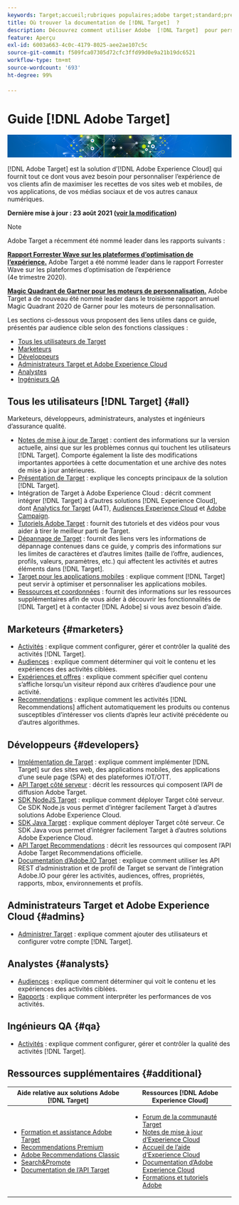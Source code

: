 ```yaml
---
keywords: Target;accueil;rubriques populaires;adobe target;standard;premium;documentation target;documentation adobe target;Creative Cloud
title: Où trouver la documentation de [!DNL Target]  ?
description: Découvrez comment utiliser Adobe  [!DNL Target]  pour personnaliser l’expérience de vos clients afin de maximiser les recettes de vos sites web et mobiles, de vos applications et de vos autres canaux numériques.
feature: Aperçu
exl-id: 6003a663-4c0c-4179-8025-aee2ae107c5c
source-git-commit: f509fca07305d72cfc3ffd99d0e9a21b19dc6521
workflow-type: tm+mt
source-wordcount: '693'
ht-degree: 99%

---
```


# Guide [!DNL Adobe Target]

![bannière](assets/target-home-banner-simple.png)

[!DNL Adobe Target] est la solution d’[!DNL Adobe Experience Cloud] qui fournit tout ce dont vous avez besoin pour personnaliser l’expérience de vos clients afin de maximiser les recettes de vos sites web et mobiles, de vos applications, de vos médias sociaux et de vos autres canaux numériques.

**Dernière mise à jour : 23 août 2021 ([voir la modification](r-release-notes/doc-change.md))**

>[!NOTE]
>
>Adobe Target a récemment été nommé leader dans les rapports suivants :
>
>**[Rapport Forrester Wave sur les plateformes d’optimisation de l’expérience.](https://blog.adobe.com/en/2020/11/24/adobe-named-leader-in-forrester-wave-report-experience-optimization-platforms.html)** Adobe Target a été nommé leader dans le rapport Forrester Wave sur les plateformes d’optimisation de l’expérience (4e trimestre 2020).
>
>**[Magic Quadrant de Gartner pour les moteurs de personnalisation.](https://theblog.adobe.com/adobe-again-named-leader-in-gartner-magic-quadrant-for-personalization-engines/)** Adobe Target a de nouveau été nommé leader dans le troisième rapport annuel Magic Quadrant 2020 de Garner pour les moteurs de personnalisation.

Les sections ci-dessous vous proposent des liens utiles dans ce guide, présentés par audience cible selon des fonctions classiques :

- [Tous les utilisateurs de Target](#all)
- [Marketeurs](#marketers)
- [Développeurs](#developers)
- [Administrateurs Target et Adobe Experience Cloud](#admins)
- [Analystes](#analysts)
- [Ingénieurs QA](#qa)

## Tous les utilisateurs [!DNL Target] {#all}

Marketeurs, développeurs, administrateurs, analystes et ingénieurs d’assurance qualité.

- [Notes de mise à jour de Target](r-release-notes/release-notes.md) : contient des informations sur la version actuelle, ainsi que sur les problèmes connus qui touchent les utilisateurs [!DNL Target]. Comporte également la liste des modifications importantes apportées à cette documentation et une archive des notes de mise à jour antérieures.
- [Présentation de Target](c-intro/intro.md) : explique les concepts principaux de la solution [!DNL Target].
- Intégration de Target à Adobe Experience Cloud : décrit comment intégrer [!DNL Target] à d’autres solutions [!DNL Experience Cloud], dont [Analytics for Target](/help/c-integrating-target-with-mac/a4t/a4t.md) (A4T), [Audiences Experience Cloud](/help/c-integrating-target-with-mac/mmp.md) et [Adobe Campaign](/help/c-integrating-target-with-mac/campaign-and-target.md).
- [Tutoriels Adobe Target](https://experienceleague.adobe.com/docs/target-learn/tutorials/overview.html?lang=fr) : fournit des tutoriels et des vidéos pour vous aider à tirer le meilleur parti de Target.
- [Dépannage de Target](r-troubleshooting-target/troubleshooting-target.md) : fournit des liens vers les informations de dépannage contenues dans ce guide, y compris des informations sur les limites de caractères et d’autres limites (taille de l’offre, audiences, profils, valeurs, paramètres, etc.) qui affectent les activités et autres éléments dans [!DNL Target].
- [Target pour les applications mobiles](c-target-mobile-app/target-mobile-app.md) : explique comment [!DNL Target] peut servir à optimiser et personnaliser les applications mobiles.
- [Ressources et coordonnées](cmp-resources-and-contact-information.md) : fournit des informations sur les ressources supplémentaires afin de vous aider à découvrir les fonctionnalités de [!DNL Target] et à contacter [!DNL Adobe] si vous avez besoin d’aide.

## Marketeurs {#marketers}

- [Activités](c-activities/activities.md) : explique comment configurer, gérer et contrôler la qualité des activités [!DNL Target].
- [Audiences](c-target/target.md) : explique comment déterminer qui voit le contenu et les expériences des activités ciblées.
- [Expériences et offres](c-experiences/experiences.md) : explique comment spécifier quel contenu s’affiche lorsqu’un visiteur répond aux critères d’audience pour une activité.
- [Recommendations](c-recommendations/recommendations.md) : explique comment les activités [!DNL Recommendations] affichent automatiquement les produits ou contenus susceptibles d’intéresser vos clients d’après leur activité précédente ou d’autres algorithmes.

## Développeurs {#developers}

- [Implémentation de Target](c-implementing-target/implementing-target.md) : explique comment implémenter [!DNL Target] sur des sites web, des applications mobiles, des applications d’une seule page (SPA) et des plateformes iOT/OTT.
- [API Target côté serveur](https://developers.adobetarget.com/api/delivery-api/) : décrit les ressources qui composent l’API de diffusion Adobe Target.
- [SDK NodeJS Target](https://github.com/adobe/target-nodejs-sdk) : explique comment déployer Target côté serveur. Ce SDK Node.js vous permet d’intégrer facilement Target à d’autres solutions Adobe Experience Cloud.
- [SDK Java Target](https://github.com/adobe/target-java-sdk) : explique comment déployer Target côté serveur. Ce SDK Java vous permet d’intégrer facilement Target à d’autres solutions Adobe Experience Cloud.
- [API Target Recommendations](https://developers.adobetarget.com/api/recommendations/) : décrit les ressources qui composent l’API Adobe Target Recommendations officielle.
- [Documentation d’Adobe.IO Target](https://developers.adobetarget.com/api/#introduction) : explique comment utiliser les API REST d’administration et de profil de Target se servant de l’intégration Adobe.IO pour gérer les activités, audiences, offres, propriétés, rapports, mbox, environnements et profils.

## Administrateurs Target et Adobe Experience Cloud {#admins}

- [Administrer Target](administrating-target/administrating-target.md) : explique comment ajouter des utilisateurs et configurer votre compte [!DNL Target].

## Analystes {#analysts}

- [Audiences](c-target/target.md) : explique comment déterminer qui voit le contenu et les expériences des activités ciblées.
- [Rapports](c-reports/reports.md) : explique comment interpréter les performances de vos activités.

## Ingénieurs QA {#qa}

- [Activités](c-activities/activities.md) : explique comment configurer, gérer et contrôler la qualité des activités [!DNL Target].

## Ressources supplémentaires {#additional}

| Aide relative aux solutions Adobe [!DNL Target] | Ressources [!DNL Adobe Experience Cloud] |
|--- |--- |
| <ul><li>[Formation et assistance Adobe Target](https://helpx.adobe.com/fr/support/target.html)</li><li>[Recommendations Premium](c-recommendations/recommendations.md)</li><li>[Adobe Recommendations Classic](/help/assets/adobe-recommendations-classic.pdf)</li><li>[Search&amp;Promote](https://experienceleague.adobe.com/docs/search-promote/using/sp-home.html?lang=fr)</li><li>[Documentation de l’API Target](c-implementing-target/c-api-and-sdk-overview/api-and-sdk-overview.md)</li></ul> | <ul><li>[Forum de la communauté Target](https://forums.adobe.com/community/experience-cloud/marketing-cloud/target)</li><li>[Notes de mise à jour dʼExperience Cloud](https://experienceleague.adobe.com/docs/release-notes/experience-cloud/current.html?lang=fr)</li><li>[Accueil de l’aide d’Experience Cloud](https://helpx.adobe.com/fr/support/experience-cloud.html)</li><li>[Documentation d’Adobe Experience Cloud](https://experienceleague.adobe.com/docs/experience-cloud/user-guides/home.html?lang=fr)</li><li>[Formations et tutoriels Adobe](https://helpx.adobe.com/learning.html?promoid=KAUDK)</li></ul> |  |
